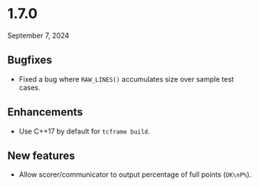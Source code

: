 # 1.7.0

September 7, 2024

## Bugfixes

- Fixed a bug where `RAW_LINES()` accumulates size over sample test cases.

## Enhancements

- Use C++17 by default for `tcframe build`.

## New features

- Allow scorer/communicator to output percentage of full points (`OK\nP%`).
